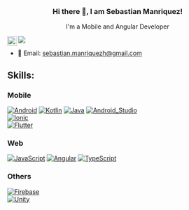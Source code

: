 
<h3 align="center">
<br>
  Hi there 👋, I am Sebastian Manriquez!
  <br>
</h3>
 <p align="center">
  I'm a Mobile and Angular Developer
 </p>
 
<a href="https://www.linkedin.com/in/sebastian-manriquez-hernandez-442b901b4/">
  <img align="left" alt="my linkedin" width="22px" src="https://raw.githubusercontent.com/peterthehan/peterthehan/master/assets/linkedin.svg" />
</a>

![](https://visitor-badge.glitch.me/badge?page_id=Dahlos.Dahlos)

- :incoming_envelope: Email: sebastian.manriquezh@gmail.com

## Skills:
### Mobile
[![Android](https://img.shields.io/badge/Android-3DDC84?style=for-the-badge&logo=android&logoColor=white&labelColor=101010)]()
[![Kotlin](https://img.shields.io/badge/Kotlin-0095D5?style=for-the-badge&logo=kotlin&logoColor=white&labelColor=101010)]()
[![Java](https://img.shields.io/badge/Java-007396?style=for-the-badge&logo=java&logoColor=white&labelColor=101010)]()
[![Android_Studio](https://img.shields.io/badge/Android_Studio-3DDC84?style=for-the-badge&logo=android-studio&logoColor=white&labelColor=101010)]()
</br>
[![Ionic](https://img.shields.io/badge/Ionic-4383f2?style=for-the-badge&logo=ionic&logoColor=white&labelColor=101010)]()
</br>
[![Flutter](https://img.shields.io/badge/Flutter-015394?style=for-the-badge&logo=flutter&logoColor=white&labelColor=101010)]()
</br>
### Web
[![JavaScript](https://img.shields.io/badge/JavaScript-F7DF1E?style=for-the-badge&logo=javascript&logoColor=white&labelColor=101010)]()
[![Angular](https://img.shields.io/badge/Angular-b9002d?style=for-the-badge&logo=Angular&logoColor=white&labelColor=101010)]()
[![TypeScript](https://img.shields.io/badge/TypeScript-1d4877?style=for-the-badge&logo=TypeScript&logoColor=white&labelColor=101010)]()
</br>
### Others
[![Firebase](https://img.shields.io/badge/Firebase-FFCA28?style=for-the-badge&logo=firebase&logoColor=white&labelColor=101010)]()
</br>
[![Unity](https://img.shields.io/badge/Unity-FFCA28?style=for-the-badge&logo=Unity&logoColor=white&labelColor=101010)]()
</br>

<!--
**Dahlos/Dahlos** is a ✨ _special_ ✨ repository because its `README.md` (this file) appears on your GitHub profile.

Here are some ideas to get you started:

- 🔭 I’m currently working on ...
- 🌱 I’m currently learning ...
- 👯 I’m looking to collaborate on ...
- 🤔 I’m looking for help with ...
- 💬 Ask me about ...
- 📫 How to reach me: ...
- 😄 Pronouns: ...
- ⚡ Fun fact: ...
-->
